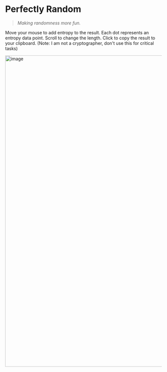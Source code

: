 # Perfectly Random

> *Making randomness more fun.*

Move your mouse to add entropy to the result. Each dot represents an entropy
data point. Scroll to change the length. Click to copy the result to your
clipboard. (Note: I am not a cryptographer, don't use this for critical tasks)

<img width="1920" height="1000" alt="image" src="https://github.com/user-attachments/assets/ca0ceb3e-1aa3-494e-8113-45753f9cf1c4" />
